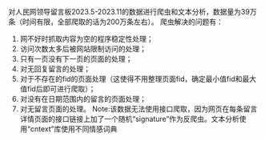 对人民网领导留言板2023.5-2023.11的数据进行爬虫和文本分析，数据量为39万条（时间有限，全部爬取的话为200万条左右）。
爬虫解决的问题有：
1. 网不好时抓取内容为空的程序稳定性处理；
2. 访问次数太多后被网站限制访问的处理；
3. 只有一页没有下一页的页面的处理；
4. 对无回复留言的处理；
5. 对于不存在的fid的页面处理（这使得不用整理页面fid，确定最小值fid和最大值fid后即可进行爬取）；
6. 对没有在日期范围内的留言的页面处理；
7. 对无留言页面的处理。
Note:该数据无法使用接口爬取，因为网页在每条留言详情页面的接口链接上加了一个随机“signature”作为反爬虫。文本分析使用“cntext”库使用不同情感词典
